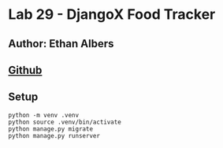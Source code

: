 # Lab 29 - DjangoX Food Tracker
## Author: Ethan Albers
## [Github](github.com/ekalbers/djang0-x-lab)
## Setup
~~~
python -m venv .venv
python source .venv/bin/activate
python manage.py migrate
python manage.py runserver
~~~
